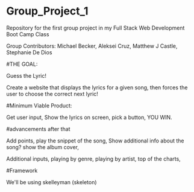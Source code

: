 # Group_Project_1
Repository for the first group project in my Full Stack Web Development Boot Camp Class

Group Contributors: Michael Becker, Aleksei Cruz, Matthew J Castle, Stephanie De Dios

#THE GOAL:

Guess the Lyric!

Create a website that displays the lyrics for a given song, then forces the user to choose the correct next lyric!

#Minimum Viable Product:

Get user input, Show the lyrics on screen, pick a button, YOU WIN.

#advancements after that

Add points, play the snippet of the song, Show additional info about the song? show the album cover,

Additional inputs, playing by genre, playing by artist, top of the charts,

#Framework

We'll be using skelleyman (skeleton)
